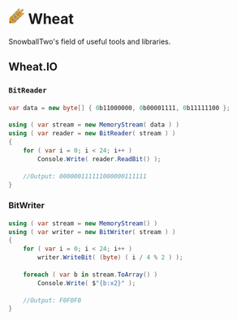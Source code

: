 

# ![alt text](https://github.com/SnowballTwo/Wheat/blob/master/wheat32.png "What icon") Wheat

SnowballTwo's field of useful tools and libraries.

## Wheat.IO

### `BitReader`

```csharp
var data = new byte[] { 0b11000000, 0b00001111, 0b11111100 };

using ( var stream = new MemoryStream( data ) )
using ( var reader = new BitReader( stream ) )
{
    for ( var i = 0; i < 24; i++ )
        Console.Write( reader.ReadBit() );

    //Output: 000000111111000000111111
}
```

### BitWriter

```csharp
using ( var stream = new MemoryStream() )
using ( var writer = new BitWriter( stream ) )
{
    for ( var i = 0; i < 24; i++ )
        writer.WriteBit( (byte) ( i / 4 % 2 ) );

    foreach ( var b in stream.ToArray() )
        Console.Write( $"{b:x2}" );
        
    //Output: F0F0F0
}
```


